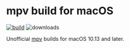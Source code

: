# mpv build for macOS
[![build](https://github.com/dafyk/mpv-macos-builds/actions/workflows/main.yml/badge.svg)](https://github.com/dafyk/mpv-macos-builds/actions/workflows/main.yml)
![downloads](https://img.shields.io/github/downloads/dafyk/mpv-macos-builds/total.svg?&logo=github)

Unofficial [mpv](https://mpv.io) builds for macOS 10.13 and later. 


